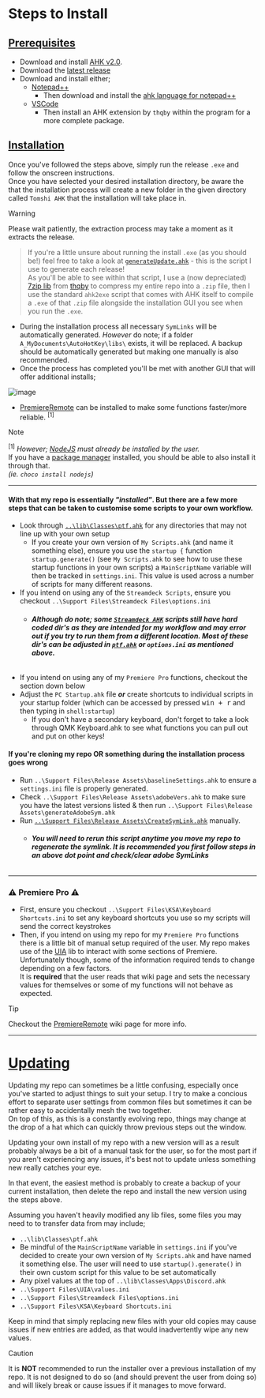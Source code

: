 # Steps to Install

## <u>Prerequisites</u>
- Download and install [AHK v2.0](https://www.autohotkey.com/v2/).
- Download the [latest release](https://github.com/Tomshiii/ahk/releases)
- Download and install either;
   - [Notepad++](https://notepad-plus-plus.org/downloads/)
     - Then download and install the [ahk language for notepad++](https://www.autohotkey.com/boards/viewtopic.php?t=50)
   - [VSCode](https://code.visualstudio.com/)
     - Then install an AHK extension by `thqby` within the program for a more complete package.

## <u>Installation</u>
Once you've followed the steps above, simply run the release `.exe` and follow the onscreen instructions.  
Once you have selected your desired installation directory, be aware the that the installation process will create a new folder in the given directory called `Tomshi AHK` that the installation will take place in.
> [!Warning]
> Please wait patiently, the extraction process may take a moment as it extracts the release.

> If you're a little unsure about running the install `.exe` (as you should be!) feel free to take a look at [`generateUpdate.ahk`](https://github.com/Tomshiii/ahk/blob/main/Support%20Files/Release%20Assets/generateUpdate.ahk) - this is the script I use to generate each release!  
> As you'll be able to see within that script, I use a (now depreciated) [7zip lib](https://github.com/thqby/ahk2_lib/blob/b2c3d1025527cb68b92cd8642b6312a06890fb03/7Zip/SevenZip.ahk) from [thqby](https://github.com/thqby) to compress my entire repo into a `.zip` file, then I use the standard `ahk2exe` script that comes with AHK itself to compile a `.exe` of that `.zip` file alongside the installation GUI you see when you run the `.exe`.
- During the installation process all necessary `SymLinks` will be automatically generated. *However* do note; if a folder `A_MyDocuments\AutoHotKey\libs\` exists, it will be replaced. A backup should be automatically generated but making one manually is also recommended.
- Once the process has completed you'll be met with another GUI that will offer additional installs;

![image](https://github.com/Tomshiii/ahk/assets/53557479/66132612-443b-47a7-957b-cda87af99f35)

- [PremiereRemote](https://github.com/Tomshiii/ahk/wiki/PremiereRemote) can be installed to make some functions faster/more reliable. <sup>[1]</sup>
>[!Note]
> <sup>[1]</sup> *However; [NodeJS](https://nodejs.org/en) must already be installed by the user.*  
> If you have a [package manager](https://github.com/Tomshiii/ahk/wiki/Install-Package-Manager) installed, you should be able to also install it through that.  
> *(ie. `choco install nodejs`)*

***
#### With that my repo is essentially *"installed"*. But there are a few more steps that can be taken to customise some scripts to your own workflow.
- Look through [`..\lib\Classes\ptf.ahk`](https://github.com/Tomshiii/ahk/blob/main/lib/Classes/ptf.ahk) for any directories that may not line up with your own setup
    - If you create your own version of `My Scripts.ahk` (and name it something else), ensure you use the `startup {` function `startup.generate()` (see `My Scripts.ahk` to see how to use these startup functions in your own scripts) a `MainScriptName` variable will then be tracked in `settings.ini`. This value is used across a number of scripts for many different reasons.
- If you intend on using any of the `Streamdeck Scripts`, ensure you checkout `..\Support Files\Streamdeck Files\options.ini`
    - ###### **_Although do note; some [`Streamdeck AHK`](https://github.com/Tomshiii/ahk/tree/main/Streamdeck%20AHK) scripts still have hard coded dir's as they are intended for my workflow and may error out if you try to run them from a different location. Most of these dir's can be adjusted in [`ptf.ahk`](https://github.com/Tomshiii/ahk/tree/main/lib/Classes/ptf.ahk) or `options.ini` as mentioned above._**
- If you intend on using any of my `Premiere Pro` functions, checkout the section down below
- Adjust the `PC Startup.ahk` file ***or*** create shortcuts to individual scripts in your startup folder (which can be accessed by pressed <kbd>win + r</kbd> and then typing in `shell:startup`)
    - If you don't have a secondary keyboard, don't forget to take a look through QMK Keyboard.ahk to see what functions you can pull out and put on other keys!

#### If you're cloning my repo **OR** something during the installation process goes wrong
- Run `..\Support Files\Release Assets\baselineSettings.ahk` to ensure a `settings.ini` file is properly generated.
- Check `..\Support Files\Release Assets\adobeVers.ahk` to make sure you have the latest versions listed & then run `..\Support Files\Release Assets\generateAdobeSym.ahk`
- Run [`..\Support Files\Release Assets\CreateSymLink.ahk`](https://github.com/Tomshiii/ahk/wiki/CreateSymLink.ahk) manually.
    - ###### **_You will need to rerun this script anytime you move my repo to regenerate the symlink. It is recommended you first follow steps in an above dot point and check/clear adobe SymLinks_**

***
### ⚠️ Premiere Pro ⚠️
- First, ensure you checkout `..\Support Files\KSA\Keyboard Shortcuts.ini` to set any keyboard shortcuts you use so my scripts will send the correct keystrokes
- Then, if you intend on using my repo for my `Premiere Pro` functions there is a little bit of manual setup required of the user. My repo makes use of the [UIA](https://github.com/Tomshiii/ahk/wiki/UIA) lib to interact with some sections of Premiere. Unfortunately though, some of the information required tends to change depending on a few factors.  
It is **required** that the user reads that wiki page and sets the necessary values for themselves or some of my functions will not behave as expected.
> [!Tip]
> Checkout the [PremiereRemote](https://github.com/Tomshiii/ahk/wiki/PremiereRemote) wiki page for more info.

***

# <u>Updating</u>
Updating my repo can sometimes be a little confusing, especially once you've started to adjust things to suit your setup. I try to make a concious effort to separate user settings from common files but sometimes it can be rather easy to accidentally mesh the two together.  
On top of this, as this is a constantly evolving repo, things may change at the drop of a hat which can quickly throw previous steps out the window.

Updating your own install of my repo with a new version will as a result probably always be a bit of a manual task for the user, so for the most part if you aren't experiencing any issues, it's best not to update unless something new really catches your eye.

In that event, the easiest method is probably to create a backup of your current installation, then delete the repo and install the new version using the steps above.

Assuming you haven't heavily modified any lib files, some files you may need to to transfer data from may include;
- `..\lib\Classes\ptf.ahk`
- Be mindful of the `MainScriptName` variable in `settings.ini` if you've decided to create your own version of `My Scripts.ahk` and have named it something else. The user will need to use `startup().generate()` in their own custom script for this value to be set automatically
- Any pixel values at the top of `..\lib\Classes\Apps\Discord.ahk`
- `..\Support Files\UIA\values.ini`
- `..\Support Files\Streamdeck Files\options.ini`
- `..\Support Files\KSA\Keyboard Shortcuts.ini`

Keep in mind that simply replacing new files with your old copies may cause issues if new entries are added, as that would inadvertently wipe any new values.

> [!Caution]
> It is **NOT** recommended to run the installer over a previous installation of my repo. It is not designed to do so (and should prevent the user from doing so) and will likely break or cause issues if it manages to move forward.